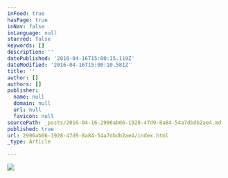 ```yaml
---
inFeed: true
hasPage: true
inNav: false
inLanguage: null
starred: false
keywords: []
description: ''
datePublished: '2016-04-16T15:00:15.119Z'
dateModified: '2016-04-16T15:00:10.581Z'
title: ''
author: []
authors: []
publisher:
  name: null
  domain: null
  url: null
  favicon: null
sourcePath: _posts/2016-04-16-2996ab06-1928-47d9-8a84-54a7dbdb2ae4.md
published: true
url: 2996ab06-1928-47d9-8a84-54a7dbdb2ae4/index.html
_type: Article

---
```

![](https://the-grid-user-content.s3-us-west-2.amazonaws.com/f6c57a12-6922-4d2d-986f-8487aa9df461.png)